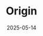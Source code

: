 ---  
layout: startup_page  
title: "Origin"  
id: "useorigin.com"  
permalink: "/originuseorigin.com05142025/"  
website: "https://www.useorigin.com"  
funding_round: "Series A"  
funding_amount: "$21M"  
investors: "Felix Capital, Acadian Ventures, Notion Capital, Tudor Havriliuc, Paul Daugherty, Jacqui Canney, Laura Modiano"  
about: "Origin is the first Global Benefits Intelligence platform, providing HR and benefits teams with strategic tools to manage and optimize global employee benefits. Its AI-powered platform, Cuido, transforms fragmented data into actionable insights for cost savings and improved vendor/employee management, streamlining complex benefits administration."  
markets: "Employee Benefits, Finance, Financial Services, FinTech, InsurTech"  
hq: "Boston, Massachusetts, United States"  
founded_year: "2018"  
linkedin: "https://www.linkedin.com/company/origin-financialsf"  
twitter: "https://twitter.com/useorigin"  
instagram: ""  
facebook: "https://www.facebook.com/Origin-Financial-100094580412193"  
crunchbase: "https://www.crunchbase.com/organization/origin-cf50"  
pitchbook: "https://pitchbook.com/profiles/company/265171-69"  

date_display: "14-May-2025"  
date: "2025-05-14"

# SEO Optimization  
meta_title: "Origin - Series A Funding ($21M)"  
meta_description: "Origin, Origin is the first Global Benefits Intelligence platform, providing HR and benefits teams with strategic tools to manage and optimize global employee..."  
meta_keywords: "Origin, Employee Benefits, Finance, Financial Services, FinTech, InsurTech, Series A funding"  
canonical_url: "https://startup.projectstartups.com/originuseorigin.com05142025/"  
---